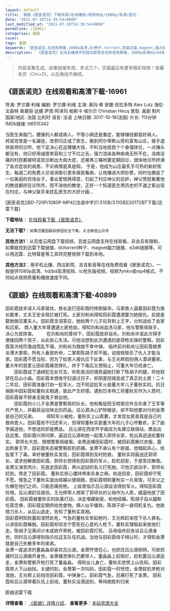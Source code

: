 ```yaml
---
layout: default
title: '喜剧《匪医诺克》下载资源/在线播放/视频地址/1080p/高清/蓝光'
date: "2021-07-10T14:39:54+0800"
last_modified_at: "2021-07-10T14:39:54+0800"
permalink: /16961/
categories: 喜剧
cover:
tags: 喜剧
keywords: '匪医诺克,在线免费看,1080p高清,bt种子,torrent,百度云盘,magnet,磁力链,迅雷下载资源'
description: '《匪医诺克》在线云播放手机西瓜影院吉吉影音免费看，1080p高清bd/hd未删减完整版和tc抢先枪版，mkv/mp4格式，附带bt/torrent种子、magnet/磁力链、百度云盘、网盘资源迅雷下载链接'
---
```


>内容采集生成，如果链接失效，多试几个，页面最后有更多精彩视频！收藏本页（Ctrl+D)，以后再找不麻烦。


## 《匪医诺克》在线观看和高清下载-16961

导演: 罗兰娜·利维 编剧: 罗兰娜·利维 主演: 奥玛·希 安娜·吉拉多特 Alex Lutz 海伦·文森特 奥黛丽·达娜 萨宾·阿泽玛 帕斯卡·埃尔贝 Christian Hecq 类型: 喜剧 制片国家/地区: 法国 比利时 语言: 法语 上映日期: 2017-10-18(法国) 片长: 113分钟 IMDb链接: tt6515342

当医生来敲门，健康的人都成病人，不管小病还是重症，能够赚钱都是好病人。 柯诺克曾是一名骗徒，改邪归正成了医生，搬到阿尔卑斯山旁的富有山庄，接手退休医师的诊所，他下定决心在这裡赚大钱，不料当地居民个个身强体壮，一点赚头都没有，他只好用诚恳笑容和三寸不烂之舌，强力渲染各种疾病无所不在，没病没痛的村民都被柯诺克诊断出大病大症，还被再三嘱咐要定期回诊，很快地诊所挤满了各式症状的病患，不论病情是真是假。 于是，他成为山庄最炙手可热的新好医生，每週二的免费义诊谘询吸引更多居民看病，让他赚进大把钞票，同时也邂逅了一位美丽的农场女子，事业爱情两得意，引起了村庄神父的忌妒，神父愤怒看著他的教徒都挤在诊所外，而不进他的教堂，正好一个知道医生黑历史的不速之客出现在村庄，与神父联手来扰乱医生的大好计画…


[匪医诺克][BD-720P/1080P-MP4][法语中字][1.51GB/3.11GB][2017][BT下载/迅雷下载]

**下载地址**： [在线观看下载 《匪医诺克》](https://www.btdx8.com/torrent/fynk_2017.html) 


**无法下载?**：`如果迅雷因版权原因无法下载，关注微信公众号 `

**其他方法1**：从百度云网盘下载视频，百度云网盘支持在线观看，非会员有限制，如果能找到迅雷下载链接、bt/torrent种子、magnet磁力链接、e2dk链接等，可以用迅雷、比特彗星等工具将完整视频下载到本地。

**其他方法2**：用手机云播、西瓜影院、吉吉影音等在线免费观看《匪医诺克》，一般提供1080p高清、hd/bd高清视频、tc抢先版视频，视频为mkv或mp4格式，不同站点视频质量和播放速度不同。


## 《匪娘》在线观看和高清下载-40899

田彩霞放羊误入马家祖坟，族长追打田彩霞时摔倒毙命。马家族人逼着田彩霞为族长跪孝，丈夫王安全阻拦被打死。土匪刘和尚得知田彩霞遭遇要为她报仇，前提是娶她做压寨夫人。田彩霞含泪答应，她给两个儿子后背刺上王字，分别送给了金家和吕家。 商人董大年曾遭遇土匪抢劫，得知刘和尚血洗马家，他与警察局联手，决心为民除害。 　　在刘和尚的善待下，田彩霞放弃自杀。刘和尚许诺此次得手便接回两个孩子，从此安心生活。可他没想到此次遭遇的是荷枪实弹的警察。田彩霞首次经历激战慌乱不堪，刘和尚为救她不幸中弹。 临终前刘和尚让田彩霞做黑龙潭大掌柜，所有人垂首听命，二掌柜陈胡子却不服，说按规矩杀了仇人才能当家。田彩霞不愿当权，但为了给恩人报仇应下此事，与王光辉假扮佣人潜进董家。董大年的慈爱让田彩霞痛苦挣扎，终于下毒后又想阻止，可董大年已经身亡。 　　田彩霞成了通缉犯无处可去，你死我活的情势逼她打断了陈胡子的腿，将他软禁在后山小庙。田彩霞本想恪守妇道过日子，却阴差阳错变成了真正的土匪！二十二年后，田彩霞准备打劫一批军火。岂不知这批军火是董大年儿子董秋实的。抗日捐款中田彩霞和董秋实相遇，彼此产生好感。遇到日本特工将董秋实作为人质时，田彩霞奋不顾身击毙鬼子救出他。<br />　　田彩霞的小儿子金萧是警察局的队长，他和叛徒田玉明里应外合杀害了王军等共产党人，并截获运往陕北的药品。吕沁源决心铲除叛徒，却不知他要对付的金萧是自己的兄弟。 　　得知军火被抢，董秋实上山索要，才发现女匪首竟是自己的救命恩人。田彩霞拒不归还军火，但得知董秋实是董大年的儿子心怀歉疚，买了副字画送他，不想送的却是赝品。 吕沁源在西安开字画店为名建立联络站，赝品出自这里。田彩霞兴师问罪，逼迫吕沁源和她一起潜入郭师长家，抢出真迹送给董秋实。 郭师长大怒，限期警察局破案。金萧追捕田彩霞时，被田彩霞撕烂衣服，露出刺身王字，田彩霞失态被警察趁机抓捕。金萧不承认有个匪娘，他暗起杀心，给饭里下了毒。幸好被董秋实发现，田彩霞得到及时抢救。 董秋实将画送还郭师长，请求他解救田彩霞。郭师长想得到田彩霞的军火，趁机招安，于是答应解救。金萧又演苦肉计，先放走田彩霞，再以逃狱的名义打死她。可他正欲动手，郭师长赶到，带走了田彩霞。 董秋实担心僵持带来杀身之祸，劝说招安，田彩霞却宁死不愿。情急之下董秋实提出结婚以便相救。田彩霞明知董秋实一片真情，可杀父之仇横在他们之间，只能忍痛拒绝。 上级曾指示吕沁源设法得到军火。得知田彩霞险境，吕沁源赶往报信。王光辉带人绑架了郭师长的父母作为人质，威逼他放了田彩霞。 田彩霞被董秋实的执着打动，决定埋藏秘密，和他结婚。陈胡子自从腿断吃斋念佛，田彩霞定期供给他食物。俩人似乎缓和，陈胡子却一直伺机复仇。他欲借刀杀人，从后山逃走，告知了董秋实真相。<br />田彩霞明知败露却凛然赴死，气急的董秋实举起枪时，王光辉赶来揽下杀人罪名，以求田彩霞解脱。田彩霞却坦言宁愿死在心爱的人枪下。董秋实理智起来放他们走。陈胡子见离间计未成欲开黑枪，被田彩霞打死。 吕母临终前告诉吕沁源身世。同时吕沁源得到指示拉这支队伍抗战。当他与田彩霞母子相认时，才得知金萧就是自己失散多年的弟弟。<br />金萧一直追求的董淼淼却喜欢吕沁源。金萧怀恨在心，也抓住吕沁源把柄，可欲抓捕时吕沁源揭开身世。金萧痛苦挣扎仍要带人，董淼淼上前阻拦，趁机要吕沁源逃走，金萧和警察开枪打死了董淼淼。 得知女儿身亡，董秋实悲愤上山告知。田彩霞带人下山劫狱。关键时刻，金萧第一次叫妈，田彩霞一时恍惚，金萧趁机举枪对准她，王光辉上前挡住田彩霞，中弹身亡。田彩霞气急，忍痛打死了金萧。 田彩霞和吕沁源带着队伍上前线，董秋实设酒送别，等待她胜利归来


匪娘迅雷下载

**详情查看**： [《匪娘》详情介绍](/movie/40899/)， **查看更多**：[本站资源大全](/movie/t/all/)


